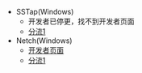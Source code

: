 * SSTap(Windows)
	* 开发者已停更，找不到开发者页面
	* [分流1](https://yunpan.360.cn/surl_yqimYaqLUCu)
* Netch(Windows)
	* [开发者页面](https://github.com/NetchX/Netch/releases)
	* [分流1](https://yunpan.360.cn/surl_yqimYVIDj5j)
